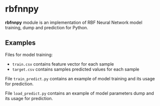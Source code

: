 rbfnnpy
=======

**rbfnnpy** module is an implementation of RBF Neural Network model training, dump and prediction for Python.

## Examples

Files for model training: 
  - ` train.csv ` contains feature vector for each sample 
  - ` target.csv ` contains samples predicted values for each sample

File ` train_predict.py ` contains an example of model training and its usage for prediction.

File ` load_predict.py ` contains an example of model parameters dump and its usage for prediction.